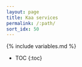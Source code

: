 ```yaml
---
layout: page
title: Kaa services
permalink: /:path/
sort_idx: 50
---
```


{% include variables.md %}

* TOC
{:toc}

